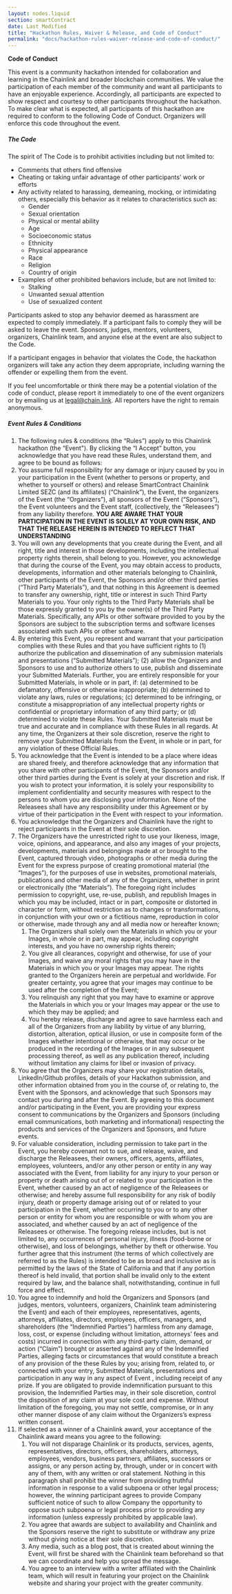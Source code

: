 ```yaml
---
layout: nodes.liquid
section: smartContract
date: Last Modified
title: "Hackathon Rules, Waiver & Release, and Code of Conduct"
permalink: "docs/hackathon-rules-waiver-release-and-code-of-conduct/"
---
```

**Code of Conduct**

This event is a community hackathon intended for collaboration and learning in the Chainlink and broader blockchain communities. We value the participation of each member of the community and want all participants to have an enjoyable experience. Accordingly, all participants are expected to show respect and courtesy to other participants throughout the hackathon. To make clear what is expected, all participants of this hackathon are required to conform to the following Code of Conduct. Organizers will enforce this code throughout the event.


##### **The Code**

The spirit of The Code is to prohibit activities including but not limited to:
* Comments that others find offensive
* Cheating or taking unfair advantage of other participants’ work or efforts
* Any activity related to harassing, demeaning, mocking, or intimidating others, especially this behavior as it relates to characteristics such as:
    * Gender
    * Sexual orientation
    * Physical or mental ability
    * Age
    * Socioeconomic status
    * Ethnicity
    * Physical appearance
    * Race
    * Religion
    * Country of origin
* Examples of other prohibited behaviors include, but are not limited to:
    * Stalking
    * Unwanted sexual attention
    * Use of sexualized content

Participants asked to stop any behavior deemed as harassment are expected to comply immediately. If a participant fails to comply they will be asked to leave the event. Sponsors, judges, mentors, volunteers, organizers, Chainlink team, and anyone else at the event are also subject to the Code. 

If a participant engages in behavior that violates the Code, the hackathon organizers will take any action they deem appropriate, including warning the offender or expelling them from the event.

If you feel uncomfortable or think there may be a potential violation of the code of conduct, please report it immediately to one of the event organizers or by emailing us at legal@chain.link. All reporters have the right to remain anonymous.


##### **Event Rules & Conditions**
1. The following rules & conditions (the “Rules”) apply to this Chainlink hackathon (the “Event"). By clicking the “I Accept” button, you acknowledge that you have read these Rules, understand them, and agree to be bound as follows: 
1. You assume full responsibility for any damage or injury caused by you in your participation in the Event (whether to persons or property, and whether to yourself or others) and release SmartContract Chainlink Limited SEZC (and its affiliates) (“Chainlink”), the Event, the organizers of the Event (the “Organizers”), all sponsors of the Event (“Sponsors”), the Event volunteers and the Event staff, (collectively, the “Releasees”) from any liability therefore. **YOU ARE AWARE THAT YOUR PARTICIPATION IN THE EVENT IS SOLELY AT YOUR OWN RISK, AND THAT THE RELEASE HEREIN IS INTENDED TO REFLECT THAT UNDERSTANDING**
1. You will own any developments that you create during the Event, and all right, title and interest in those developments, including the intellectual property rights therein, shall belong to you. However, you acknowledge that during the course of the Event, you may obtain access to products, developments, information and other materials belonging to Chainlink, other participants of the Event, the Sponsors and/or other third parties (“Third Party Materials”), and that nothing in this Agreement is deemed to transfer any ownership, right, title or interest in such Third Party Materials to you. Your only rights to the Third Party Materials shall be those expressly granted to you by the owner(s) of the Third Party Materials. Specifically, any APIs or other software provided to you by the Sponsors are subject to the subscription terms and software licenses associated with such APIs or other software.
1. By entering this Event, you  represent and warrant that your participation complies with these Rules and that you have sufficient rights to (1) authorize the publication and dissemination of any submission materials and presentations (“Submitted Materials”); (2) allow the Organizers and Sponsors to use and to authorize others to use, publish and disseminate your Submitted Materials.  Further, you are entirely responsible for your Submitted Materials, in whole or in part, if: (a) determined to be defamatory, offensive or otherwise inappropriate; (b) determined to violate any laws, rules or regulations; (c) determined to be infringing, or constitute a misappropriation of any intellectual property rights or confidential or proprietary information of any third party; or (d) determined to violate these Rules.  Your Submitted Materials must be true and accurate and in compliance with these Rules in all regards.  At any time, the Organizers at their sole discretion, reserve the right to remove your Submitted Materials from the Event, in whole or in part, for any violation of these Official Rules.
1. You acknowledge that the Event is intended to be a place where ideas are shared freely, and therefore acknowledge that any information that you share with other participants of the Event, the Sponsors and/or other third parties during the Event is solely at your discretion and risk. If you wish to protect your information, it is solely your responsibility to implement confidentiality and security measures with respect to the persons to whom you are disclosing your information. None of the Releasees shall have any responsibility under this Agreement or by virtue of their participation in the Event with respect to your information.
1. You acknowledge that the Organizers and Chainlink have the right to reject participants in the Event at their sole discretion. 
1. The Organizers have the unrestricted right to use your likeness, image, voice, opinions, and appearance, and also any images of your projects, developments, materials and belongings made at or brought to the Event, captured through video, photographs or other media during the Event for the express purpose of creating promotional material (the “Images”), for the purposes of use in websites, promotional materials, publications and other media of any of the Organizers, whether in print or electronically (the “Materials”). The foregoing right includes permission to copyright, use, re-use, publish, and republish Images in which you may be included, intact or in part, composite or distorted in character or form, without restriction as to changes or transformations, in conjunction with your own or a fictitious name, reproduction in color or otherwise, made through any and all media now or hereafter known;
    1. The Organizers shall solely own the Materials in which you or your Images, in whole or in part, may appear, including copyright interests, and you have no ownership rights therein;
    1. You give all clearances, copyright and otherwise, for use of your Images, and waive any moral rights that you may have in the Materials in which you or your Images may appear. The rights granted to the Organizers herein are perpetual and worldwide. For greater certainty, you agree that your images may continue to be used after the completion of the Event;
    1. You relinquish any right that you may have to examine or approve the Materials in which you or your Images may appear or the use to which they may be applied; and
    1. You hereby release, discharge and agree to save harmless each and all of the Organizers from any liability by virtue of any blurring, distortion, alteration, optical illusion, or use in composite form of the Images whether intentional or otherwise, that may occur or be produced in the recording of the Images or in any subsequent processing thereof, as well as any publication thereof, including without limitation any claims for libel or invasion of privacy.
1. You agree that the Organizers may share your registration details, LinkedIn/Github profiles, details of your Hackathon submission, and other information obtained from you in the course of, or relating to, the Event with the Sponsors, and acknowledge that such Sponsors may contact you during and after the Event. By agreeing to this document and/or participating in the Event, you are providing your express consent to communications by the Organizers and Sponsors (including email communications, both marketing and informational) respecting the products and services of the Organizers and Sponsors, and future events.
1. For valuable consideration, including permission to take part in the Event, you hereby covenant not to sue, and release, waive, and discharge the Releasees, their owners, officers, agents, affiliates, employees, volunteers, and/or any other person or entity in any way associated with the Event, from liability for any injury to your person or property or death arising out of or related to your participation in the Event, whether caused by an act of negligence of the Releasees or otherwise; and hereby assume full responsibility for any risk of bodily injury, death or property damage arising out of or related to your participation in the Event, whether occurring to you or to any other person or entity for whom you are responsible or with whom you are associated, and whether caused by an act of negligence of the Releasees or otherwise. The foregoing release includes, but is not limited to, any occurrences of personal injury, illness (food-borne or otherwise), and loss of belongings, whether by theft or otherwise. You further agree that this instrument (the terms of which collectively are referred to as the Rules) is intended to be as broad and inclusive as is permitted by the laws of the State of California and that if any portion thereof is held invalid, that portion shall be invalid only to the extent required by law, and the balance shall, notwithstanding, continue in full force and effect.
1. You agree to indemnify and hold the Organizers and Sponsors (and judges, mentors, volunteers, organizers, Chainlink team administering the Event) and each of their employees, representatives, agents, attorneys, affiliates, directors, employees, officers, managers, and shareholders (the “Indemnified Parties”) harmless from any damage, loss, cost, or expense (including without limitation, attorneys’ fees and costs) incurred in connection with any third-party claim, demand, or action (“Claim”) brought or asserted against any of the Indemnified Parties, alleging facts or circumstances that would constitute a breach of any provision of the these Rules by you; arising from, related to, or connected with your entry, Submitted Materials, presentations and participation in any way in any aspect of Event , including receipt of any prize. If you are obligated to provide indemnification pursuant to this provision, the Indemnified Parties may, in their sole discretion, control the disposition of any claim at your sole cost and expense. Without limitation of the foregoing, you may not settle, compromise, or in any other manner dispose of any claim without the Organizers’s express written consent.
1. If selected as a winner of a Chainlink award, your acceptance of the Chainlink award means you agree to the following:
    1. You will not disparage Chainlink or its products, services, agents, representatives, directors, officers, shareholders, attorneys, employees, vendors, business partners, affiliates, successors or assigns, or any person acting by, through, under or in concert with any of them, with any written or oral statement. Nothing in this paragraph shall prohibit the winner from providing truthful information in response to a valid subpoena or other legal process; however, the winning participant agrees to provide Company sufficient notice of such to allow Company the opportunity to oppose such subpoena or legal process prior to providing any information (unless expressly prohibited by applicable law).
    1. You agree that awards are subject to availability and Chainlink and the Sponsors reserve the right to substitute or withdraw any prize without giving notice at their sole discretion.
    1. Any media, such as a blog post, that is created about winning the Event, will first be shared with the Chainlink team beforehand so that we can coordinate and help you spread the message. 
    1. You agree to an interview with a writer affiliated with the Chainlink team, which will result in featuring your project on the Chainlink website and sharing your project with the greater community. 

